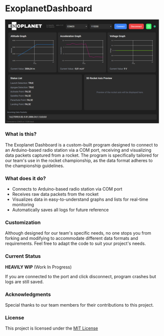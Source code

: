 # ExoplanetDashboard

![](alpha-v1.2.0_screenshot.png)

### What is this?
The Exoplanet Dashboard is a custom-built program designed to connect to an Arduino-based radio station via a COM port, receiving and visualizing data packets captured from a rocket. The program is specifically tailored for our team's use in the rocket championship, as the data format adheres to the championship guidelines.

### What does it do?

* Connects to Arduino-based radio station via COM port
* Receives raw data packets from the rocket
* Visualizes data in easy-to-understand graphs and lists for real-time monitoring
* Automatically saves all logs for future reference

### Customization
Although designed for our team's specific needs, no one stops you from forking and modifying to accommodate different data formats and requirements. Feel free to adapt the code to suit your project's needs.

### Current Status
**HEAVILY WIP** (Work In Progress)

If you are connected to the port and click disconnect, program crashes but logs are still saved.

### Acknowledgments
Special thanks to our team members for their contributions to this project.

### License
This project is licensed under the [MIT License](LICENSE.txt)
